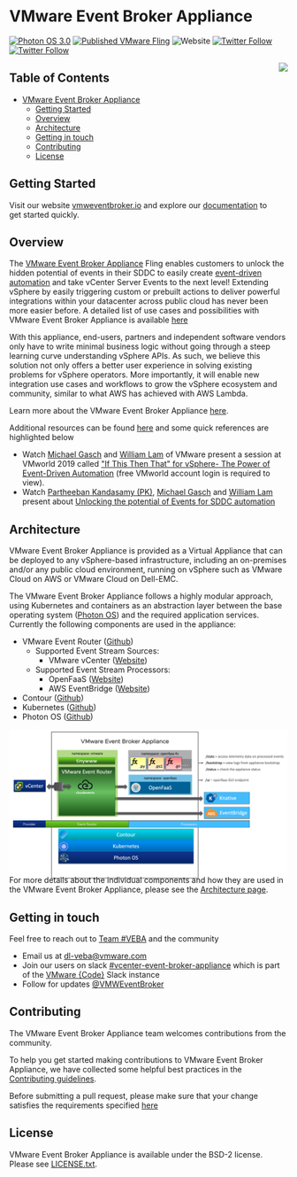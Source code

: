 # VMware Event Broker Appliance

[![Photon OS 3.0](https://img.shields.io/badge/Photon%20OS-3.0-orange)](https://vmware.github.io/photon/)
[![Published VMware Fling](https://img.shields.io/badge/VMware-Fling-green)](https://flings.vmware.com/vmware-event-broker-appliance)
![Website](https://img.shields.io/website?label=vmweventbroker.io&url=https%3A%2F%2Fvmweventbroker.io%2F)
[![Twitter Follow](https://img.shields.io/twitter/follow/lamw?style=social)](https://twitter.com/lamw)
[![Twitter Follow](https://img.shields.io/twitter/follow/embano1?style=social)](https://twitter.com/embano1)


<img src="logo/veba_otto_the_orca_320x320.png" align="right" height="320px"/>

## Table of Contents

- [VMware Event Broker Appliance](#vcenter-event-broker-appliance)
  - [Getting Started](#getting-started)
  - [Overview](#overview)
  - [Architecture](#architecture)
  - [Getting in touch](#getting-in-touch)
  - [Contributing](#contributing)
  - [License](#license)


## Getting Started

Visit our website [vmweventbroker.io](https://vmweventbroker.io/) and explore our [documentation](https://vmweventbroker.io/kb) to get started quickly.

## Overview

The [VMware Event Broker Appliance](https://flings.vmware.com/vmware-event-broker-appliance#summary) Fling enables customers to unlock the hidden potential of events in their SDDC to easily create [event-driven automation](https://octo.vmware.com/vsphere-power-event-driven-automation/) and take vCenter Server Events to the next level! Extending vSphere by easily triggering custom or prebuilt actions to deliver powerful integrations within your datacenter across public cloud has never been more easier before. A detailed list of use cases and possibilities with VMware Event Broker Appliance is available [here](https://vmweventbroker.io)

With this appliance, end-users, partners and independent software vendors only have to write minimal business logic without going through a steep learning curve understanding vSphere APIs. As such, we believe this solution not only offers a better user experience in solving existing problems for vSphere operators. More importantly, it will enable new integration use cases and workflows to grow the vSphere ecosystem and community, similar to what AWS has achieved with AWS Lambda.

Learn more about the VMware Event Broker Appliance [here](https://vmweventbroker.io). 

Additional resources can be found [here](https://vmweventbroker.io) and some quick references are highlighted below
 - Watch [Michael Gasch](https://github.com/embano1) and [William Lam](https://github.com/lamw/) of VMware present a session at VMworld 2019 called ["If This Then That" for vSphere- The Power of Event-Driven Automation](https://videos.vmworld.com/global/2019/videoplayer/29523) (free VMworld account login is required to view).
 - Watch [Partheeban Kandasamy (PK)](https://github.com/embano1), [Michael Gasch](https://github.com/embano1) and [William Lam](https://github.com/lamw/) present about [Unlocking the potential of Events for SDDC automation](https://youtu.be/tOjp5_qn-Fg)

<!-- ## Users and Use Cases

Hear from the community on how they are taking advantage of the vCenter Server Appliance [here](https://vmweventbroker.io/casestudy-wip.md) -->

## Architecture

VMware Event Broker Appliance is provided as a Virtual Appliance that can be deployed to any vSphere-based infrastructure, including an on-premises and/or any public cloud environment, running on vSphere such as VMware Cloud on AWS or VMware Cloud on Dell-EMC.

The VMware Event Broker Appliance follows a highly modular approach, using Kubernetes and containers as an abstraction layer between the base operating system ([Photon OS](https://github.com/vmware/photon)) and the required application services. Currently the following components are used in the appliance:

- VMware Event Router ([Github](https://github.com/vmware-samples/vcenter-event-broker-appliance/vmware-event-router))
  - Supported Event Stream Sources:
    - VMware vCenter ([Website](https://www.vmware.com/products/vcenter-server.html))
  - Supported Event Stream Processors: 
    - OpenFaaS ([Website](https://www.openfaas.com/))
    - AWS EventBridge ([Website](https://aws.amazon.com/eventbridge/))
- Contour ([Github](https://github.com/projectcontour/contour))
- Kubernetes ([Github](https://github.com/kubernetes/kubernetes))
- Photon OS ([Github](https://github.com/vmware/photon))

<center><div style="height:250px;"><img src="docs/kb/img/veba-architecture.png"/></div></center>

For more details about the individual components and how they are used in the VMware Event Broker Appliance, please see the [Architecture page](https://vmweventbroker.io/kb/architecture).

## Getting in touch

Feel free to reach out to [Team #VEBA](https://vmweventbroker.io/#team-veba) and the community 
  - Email us at [dl-veba@vmware.com](mailto:dl-veba@vmware.com)
  - Join our users on slack [#vcenter-event-broker-appliance](https://vmwarecode.slack.com/archives/CQLT9B5AA) which is part of the [VMware {Code}](https://code.vmware.com/web/code/join) Slack instance
  - Follow for updates [@VMWEventBroker](https://twitter.com/VMWEventBroker)

## Contributing

The VMware Event Broker Appliance team welcomes contributions from the community.

To help you get started making contributions to VMware Event Broker Appliance, we have collected some helpful best practices in the [Contributing guidelines](https://vmweventbroker.io/community#guidelines).

Before submitting a pull request, please make sure that your change satisfies the requirements specified [here](https://vmweventbroker.io/community#pull-requests)

## License

VMware Event Broker Appliance is available under the BSD-2 license. Please see [LICENSE.txt](LICENSE.txt).
